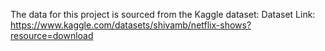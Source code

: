 The data for this project is sourced from the Kaggle dataset: Dataset Link: https://www.kaggle.com/datasets/shivamb/netflix-shows?resource=download
